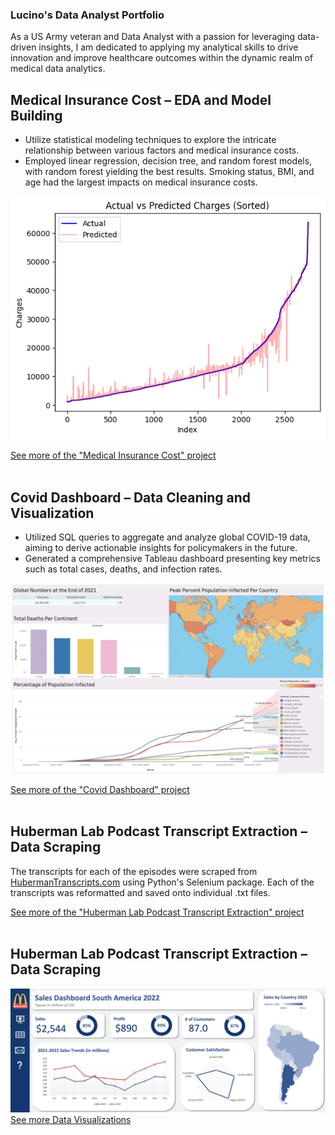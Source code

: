 ### Lucino's Data Analyst Portfolio

As a US Army veteran and Data Analyst with a passion for leveraging data-driven insights, I am dedicated to applying my analytical skills to drive innovation and improve healthcare outcomes within the dynamic realm of medical data analytics.



## Medical Insurance Cost – EDA and Model Building
- Utilize statistical modeling techniques to explore the intricate relationship between various factors and medical insurance costs.
- Employed linear regression, decision tree, and random forest models, with random forest yielding the best results. Smoking status, BMI, and age had the largest impacts on medical insurance costs.

![Response_Histogram.png](/images/MedCostReg_Plot.png)

[See more of the "Medical Insurance Cost" project](./Medical_Insurance_Cost.html)<br><br>




## Covid Dashboard – Data Cleaning and Visualization
- Utilized SQL queries to aggregate and analyze global COVID-19 data, aiming to derive actionable insights for policymakers in the future.
- Generated a comprehensive Tableau dashboard presenting key metrics such as total cases, deaths, and infection rates.

![Covid_Dash.png](/images/Covid_Dash.png)

[See more of the "Covid Dashboard" project](./Covid_Dashboard.html)<br><br>




## Huberman Lab Podcast Transcript Extraction – Data Scraping
The transcripts for each of the episodes were scraped from [HubermanTranscripts.com](https://www.hubermantranscripts.com/) using Python's Selenium package. Each of the transcripts was reformatted and saved onto individual .txt files.



[See more of the "Huberman Lab Podcast Transcript Extraction" project](./Huberman_Lab_NLP.html)<br><br>



## Huberman Lab Podcast Transcript Extraction – Data Scraping
![collage of visuals](/vis/McD_Dashboard.png)
[See more Data Visualizations](./Other-Visualizations.html)
